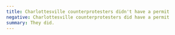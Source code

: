 ```yaml
---
title: Charlottesville counterprotesters didn't have a permit
negative: Charlottesville counterprotesters did have a permit
summary: They did.
---
```

